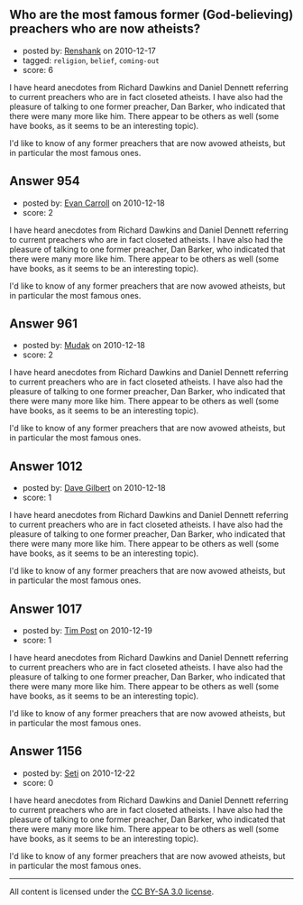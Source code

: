 ## Who are the most famous former (God-believing) preachers who are now atheists?

- posted by: [Renshank](https://stackexchange.com/users/-1/162-renshank) on 2010-12-17
- tagged: `religion`, `belief`, `coming-out`
- score: 6

I have heard anecdotes from Richard Dawkins and Daniel Dennett referring to current preachers who are in fact closeted atheists. I have also had the pleasure of talking to one former preacher, Dan Barker, who indicated that there were many more like him. There appear to be others as well (some have books, as it seems to be an interesting topic).

I'd like to know of any former preachers that are now avowed atheists, but in particular the most famous ones.


## Answer 954

- posted by: [Evan Carroll](https://stackexchange.com/users/-1/5-evan-carroll) on 2010-12-18
- score: 2

I have heard anecdotes from Richard Dawkins and Daniel Dennett referring to current preachers who are in fact closeted atheists. I have also had the pleasure of talking to one former preacher, Dan Barker, who indicated that there were many more like him. There appear to be others as well (some have books, as it seems to be an interesting topic).

I'd like to know of any former preachers that are now avowed atheists, but in particular the most famous ones.


## Answer 961

- posted by: [Mudak](https://stackexchange.com/users/-1/205-mudak) on 2010-12-18
- score: 2

I have heard anecdotes from Richard Dawkins and Daniel Dennett referring to current preachers who are in fact closeted atheists. I have also had the pleasure of talking to one former preacher, Dan Barker, who indicated that there were many more like him. There appear to be others as well (some have books, as it seems to be an interesting topic).

I'd like to know of any former preachers that are now avowed atheists, but in particular the most famous ones.


## Answer 1012

- posted by: [Dave Gilbert](https://stackexchange.com/users/-1/238-dave-gilbert) on 2010-12-18
- score: 1

I have heard anecdotes from Richard Dawkins and Daniel Dennett referring to current preachers who are in fact closeted atheists. I have also had the pleasure of talking to one former preacher, Dan Barker, who indicated that there were many more like him. There appear to be others as well (some have books, as it seems to be an interesting topic).

I'd like to know of any former preachers that are now avowed atheists, but in particular the most famous ones.


## Answer 1017

- posted by: [Tim Post](https://stackexchange.com/users/-1/208-tim-post) on 2010-12-19
- score: 1

I have heard anecdotes from Richard Dawkins and Daniel Dennett referring to current preachers who are in fact closeted atheists. I have also had the pleasure of talking to one former preacher, Dan Barker, who indicated that there were many more like him. There appear to be others as well (some have books, as it seems to be an interesting topic).

I'd like to know of any former preachers that are now avowed atheists, but in particular the most famous ones.


## Answer 1156

- posted by: [Seti](https://stackexchange.com/users/-1/247-seti) on 2010-12-22
- score: 0

I have heard anecdotes from Richard Dawkins and Daniel Dennett referring to current preachers who are in fact closeted atheists. I have also had the pleasure of talking to one former preacher, Dan Barker, who indicated that there were many more like him. There appear to be others as well (some have books, as it seems to be an interesting topic).

I'd like to know of any former preachers that are now avowed atheists, but in particular the most famous ones.



---

All content is licensed under the [CC BY-SA 3.0 license](https://creativecommons.org/licenses/by-sa/3.0/).
